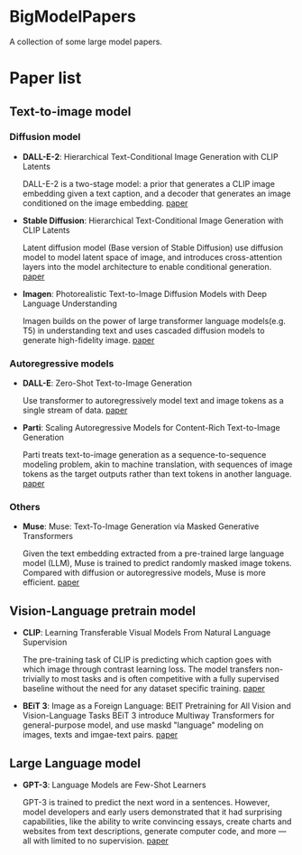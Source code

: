 # BigModelPapers

A collection of some large model papers.

# Paper list

## Text-to-image model

### Diffusion model

* **DALL-E-2**: Hierarchical Text-Conditional Image Generation with CLIP Latents

  DALL-E-2 is a two-stage model: a prior that generates a CLIP image embedding given a text caption, and a decoder that generates an image
conditioned on the image embedding. [paper](https://arxiv.org/abs/2204.06125)

* **Stable Diffusion**: Hierarchical Text-Conditional Image Generation with CLIP Latents

  Latent diffusion model (Base version of Stable Diffusion) use diffusion model to model latent space of image, and introduces
cross-attention layers into the model architecture to enable conditional generation. [paper](https://arxiv.org/abs/2112.10752)

* **Imagen**: Photorealistic Text-to-Image Diffusion Models with Deep Language Understanding

    Imagen builds on the power of large transformer language models(e.g. T5) in understanding text and uses cascaded diffusion models to
generate high-fidelity image. [paper](https://arxiv.org/abs/2205.11487)

### Autoregressive models
* **DALL-E**: Zero-Shot Text-to-Image Generation
    
    Use transformer to autoregressively model text and image tokens as a single stream of data. [paper](https://arxiv.org/abs/2102.12092)

* **Parti**: Scaling Autoregressive Models for Content-Rich Text-to-Image Generation

  Parti treats text-to-image generation as a sequence-to-sequence modeling problem, akin to machine translation, with sequences of image tokens as the target outputs rather than text tokens in
another language. [paper](https://arxiv.org/abs/2206.10789)

### Others

* **Muse**: Muse: Text-To-Image Generation via Masked Generative Transformers

  Given the text embedding extracted from a pre-trained large language model (LLM), Muse is trained to predict randomly 
masked image tokens. Compared with diffusion or autoregressive models, Muse is more efficient. [paper](https://arxiv.org/abs/2301.00704)


## Vision-Language pretrain model
* **CLIP**: Learning Transferable Visual Models From Natural Language Supervision 

  The pre-training task of CLIP is predicting which caption goes with which image through contrast learning loss. The model transfers 
non-trivially to most tasks and is often competitive with a fully supervised baseline without the need for any dataset specific training.
[paper](https://arxiv.org/abs/2103.00020)

* **BEiT 3**: Image as a Foreign Language: BEIT Pretraining for All Vision and Vision-Language Tasks
  BEiT 3 introduce Multiway Transformers for general-purpose model, and use maskd "language" modeling on images, texts and imgae-text 
pairs. [paper](https://arxiv.org/abs/2208.10442)


## Large Language model

* **GPT-3**: Language Models are Few-Shot Learners

  GPT-3 is trained to predict the next word in a sentences. However, model developers and early users demonstrated that it 
had surprising capabilities, like the ability to write convincing essays, create charts and websites from text descriptions, 
generate computer code, and more — all with limited to no supervision. [paper](https://arxiv.org/abs/2005.14165)

